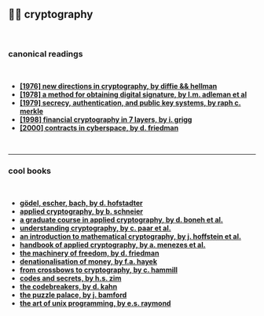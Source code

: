 ## 🧮🏴 cryptography


<br>


### canonical readings

<br>

* **[[1976] new directions in cryptography, by diffie && hellman](https://www-ee.stanford.edu/~hellman/publications/24.pdf)**
* **[[1978] a method for obtaining digital signature, by l.m. adleman et al](https://dl.acm.org/doi/10.1145/359340.359342)**
* **[[1979] secrecy, authentication, and public key systems, by raph c. merkle](https://nakamotoinstitute.org/static/docs/secrecy-authentication-and-public-key-systems.pdf)**
* **[[1998] financial cryptography in 7 layers, by i. grigg](https://iang.org/papers/fc7.html)**
* **[[2000] contracts in cyberspace, by d. friedman](http://www.daviddfriedman.com/Academic/contracts_in_%20cyberspace/contracts_in_cyberspace.htm)**

<br>

----

### cool books

<br>

* **[gödel, escher, bach, by d. hofstadter](https://www.goodreads.com/book/show/24113.G_del_Escher_Bach)**
* **[applied cryptography, by b. schneier](https://ia600202.us.archive.org/10/items/AppliedCryptographyBruceSchneier/Applied%20Cryptography%20%28Bruce%20Schneier%29.pdf)**
* **[a graduate course in applied cryptography, by d. boneh et al.](https://toc.cryptobook.us/)**
* **[understanding cryptography, by c. paar et al.](https://crypto-textbook.com/)**
* **[an introduction to mathematical cryptography, by j. hoffstein et al.](https://citeseerx.ist.psu.edu/viewdoc/download?doi=10.1.1.182.9999&rep=rep1&type=pdf)**
* **[handbook of applied cryptography, by a. menezes et al.](https://cacr.uwaterloo.ca/hac/)**
* **[the machinery of freedom, by d. friedman](http://www.daviddfriedman.com/The_Machinery_of_Freedom_.pdf)**
* **[denationalisation of money, by f.a. hayek](https://mises.org/library/denationalisation-money-argument-refined)**
* **[from crossbows to cryptography, by c. hammill](https://nakamotoinstitute.org/static/docs/from-crossbows-to-cryptography.pdf)**
* **[codes and secrets, by h.s. zim](https://www.goodreads.com/book/show/1113675.Codes_and_Secret_Writing)**
* **[the codebreakers, by d. kahn](https://www.goodreads.com/book/show/29608.The_Codebreakers)**
* **[the puzzle palace, by j. bamford](https://www.goodreads.com/en/book/show/804860)**
* **[the art of unix programming, by e.s. raymond](https://nakamotoinstitute.org/static/docs/taoup.pdf)**

